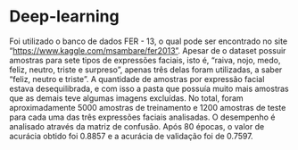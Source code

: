 # Deep-learning
Foi utilizado o banco de dados FER - 13, o qual pode ser encontrado no site “https://www.kaggle.com/msambare/fer2013”.
Apesar de o dataset possuir amostras para sete tipos de expressões faciais, isto é, “raiva, nojo, medo, feliz, neutro, triste e surpreso”, apenas três delas foram utilizadas, a saber “feliz, neutro e triste”.
A quantidade de amostras por expressão facial estava desequilibrada, e com isso a pasta que possuía muito mais amostras que as demais teve algumas imagens excluídas.
No total, foram aproximadamente 5000 amostras de treinamento e 1200 amostras de teste para cada uma das três expressões faciais analisadas.
O desempenho é analisado através da matriz de confusão.
Após 80 épocas, o valor de acurácia obtido foi 0.8857 e a acurácia de validação foi de 0.7597.

